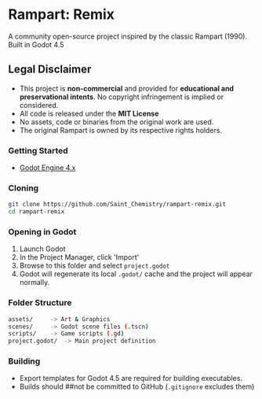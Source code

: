 # Rampart: Remix

A community open-source project inspired by the classic Rampart (1990).
Built in Godot 4.5

## Legal Disclaimer

- This project is **non-commercial** and provided for **educational and preservational intents**. No copyright infringement is implied or considered.
- All code is released under the **MIT License**
- No assets, code or binaries from the original work are used.
- The original Rampart is owned by its respective rights holders.

### Getting Started

- [Godot Engine 4.x](https:.//godotengine.org/download)

### Cloning

```bash
git clone https://github.com/Saint_Chemistry/rampart-remix.git
cd rampart-remix
```

### Opening in Godot

1. Launch Godot
2. In the Project Manager, click 'Import'
3. Browse to this folder and select `project.godot`
4. Godot will regenerate its local `.godot/` cache and the project will appear normally.

### Folder Structure

```bash
assets/     -> Art & Graphics
scenes/     -> Godot scene files (.tscn)
scripts/    -> Game scripts (.gd)
project.godot/  -> Main project definition
```

### Building

- Export templates for Godot 4.5 are required for building executables.
- Builds should ##not be committed to GitHub (`.gitignore` excludes them)
